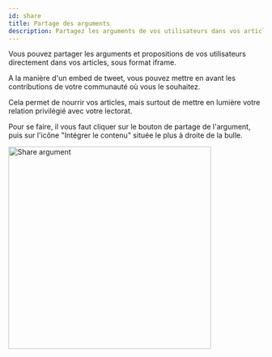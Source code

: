 ```yaml
---
id: share
title: Partage des arguments
description: Partagez les arguments de vos utilisateurs dans vos articles
---
```


Vous pouvez partager les arguments et propositions de vos utilisateurs directement dans vos articles, sous format iframe.

A la manière d'un embed de tweet, vous pouvez mettre en avant les contributions de votre communauté où vous le souhaitez. 

Cela permet de nourrir vos articles, mais surtout de mettre en lumière votre relation privilégié avec votre lectorat. 

Pour se faire, il vous faut cliquer sur le bouton de partage de l'argument, puis sur l'icône "Intégrer le contenu" située le plus à droite de la bulle.

<img src="/img/share_argument.png" alt="Share argument" width="400"/>

